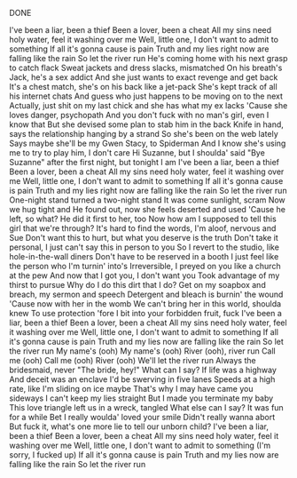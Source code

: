 DONE

I've been a liar, been a thief
Been a lover, been a cheat
All my sins need holy water, feel it washing over me
Well, little one, I don't want to admit to something
If all it's gonna cause is pain
Truth and my lies right now are falling like the rain
So let the river run
He's coming home with his next grasp to catch flack
Sweat jackets and dress slacks, mismatched
On his breath's Jack, he's a sex addict
And she just wants to exact revenge and get back
It's a chest match, she's on his back like a jet-pack
She's kept track of all his internet chats
And guess who just happens to be moving on to the next
Actually, just shit on my last chick and she has what my ex lacks
'Cause she loves danger, psychopath
And you don't fuck with no man's girl, even I know that
But she devised some plan to stab him in the back
Knife in hand, says the relationship hanging by a strand
So she's been on the web lately
Says maybe she'll be my Gwen Stacy, to Spiderman
And I know she's using me to try to play him, I don't care
Hi Suzanne, but I shoulda' said "Bye Suzanne" after the first night, but tonight I am
I've been a liar, been a thief
Been a lover, been a cheat
All my sins need holy water, feel it washing over me
Well, little one, I don't want to admit to something
If all it's gonna cause is pain
Truth and my lies right now are falling like the rain
So let the river run
One-night stand turned a two-night stand
It was come sunlight, scram
Now we hug tight and
He found out, now she feels deserted and used
'Cause he left, so what? He did it first to her, too
Now how am I supposed to tell this girl that we're through?
It's hard to find the words, I'm aloof, nervous and Sue
Don't want this to hurt, but what you deserve is the truth
Don't take it personal, I just can't say this in person to you
So I revert to the studio, like hole-in-the-wall diners
Don't have to be reserved in a booth
I just feel like the person who I'm turnin' into's
Irreversible, I preyed on you like a church at the pew
And now that I got you, I don't want you
Took advantage of my thirst to pursue
Why do I do this dirt that I do?
Get on my soapbox and breach, my sermon and speech
Detergent and bleach is burnin' the wound
'Cause now with her in the womb
We can't bring her in this world, shoulda knew
To use protection 'fore I bit into your forbidden fruit, fuck
I've been a liar, been a thief
Been a lover, been a cheat
All my sins need holy water, feel it washing over me
Well, little one, I don't want to admit to something
If all it's gonna cause is pain
Truth and my lies now are falling like the rain
So let the river run
My name's (ooh)
My name's (ooh)
River (ooh), river run
Call me (ooh)
Call me (ooh)
River (ooh)
We'll let the river run
Always the bridesmaid, never "The bride, hey!"
What can I say? If life was a highway
And deceit was an enclave
I'd be swerving in five lanes
Speeds at a high rate, like I'm sliding on ice maybe
That's why I may have came you sideways
I can't keep my lies straight
But I made you terminate my baby
This love triangle left us in a wreck, tangled
What else can I say? It was fun for a while
Bet I really woulda' loved your smile
Didn't really wanna abort
But fuck it, what's one more lie to tell our unborn child?
I've been a liar, been a thief
Been a lover, been a cheat
All my sins need holy water, feel it washing over me
Well, little one, I don't want to admit to something (I'm sorry, I fucked up)
If all it's gonna cause is pain
Truth and my lies now are falling like the rain
So let the river run